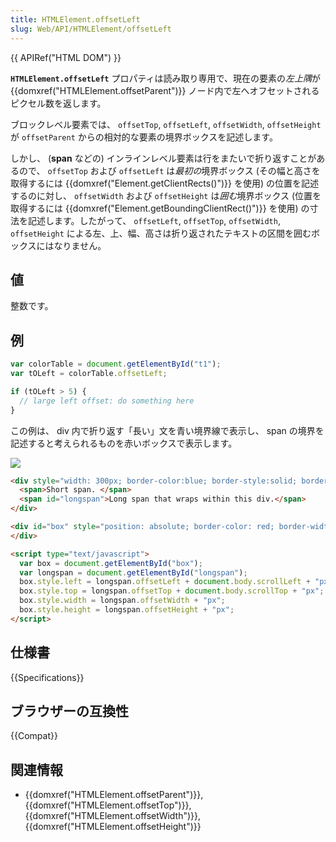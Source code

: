 ```yaml
---
title: HTMLElement.offsetLeft
slug: Web/API/HTMLElement/offsetLeft
---
```


{{ APIRef("HTML DOM") }}

**`HTMLElement.offsetLeft`** プロパティは読み取り専用で、現在の要素の*左上隅*が {{domxref("HTMLElement.offsetParent")}} ノード内で左へオフセットされるピクセル数を返します。

ブロックレベル要素では、 `offsetTop`, `offsetLeft`, `offsetWidth`, `offsetHeight` が `offsetParent` からの相対的な要素の境界ボックスを記述します。

しかし、 (<strong>span</strong> などの) インラインレベル要素は行をまたいで折り返すことがあるので、 `offsetTop` および `offsetLeft` は*最初の*境界ボックス (その幅と高さを取得するには {{domxref("Element.getClientRects()")}} を使用) の位置を記述するのに対し、 `offsetWidth` および `offsetHeight` は*囲む*境界ボックス (位置を取得するには {{domxref("Element.getBoundingClientRect()")}} を使用) の寸法を記述します。したがって、 `offsetLeft`, `offsetTop`, `offsetWidth`, `offsetHeight` による左、上、幅、高さは折り返されたテキストの区間を囲むボックスにはなりません。

## 値

整数です。

## 例

```js
var colorTable = document.getElementById("t1");
var tOLeft = colorTable.offsetLeft;

if (tOLeft > 5) {
  // large left offset: do something here
}
```

この例は、 div 内で折り返す「長い」文を青い境界線で表示し、 span の境界を記述すると考えられるものを赤いボックスで表示します。

![](offsetleft.jpg)

```html
<div style="width: 300px; border-color:blue; border-style:solid; border-width:1;">
  <span>Short span. </span>
  <span id="longspan">Long span that wraps within this div.</span>
</div>

<div id="box" style="position: absolute; border-color: red; border-width: 1; border-style: solid; z-index: 10">
</div>

<script type="text/javascript">
  var box = document.getElementById("box");
  var longspan = document.getElementById("longspan");
  box.style.left = longspan.offsetLeft + document.body.scrollLeft + "px";
  box.style.top = longspan.offsetTop + document.body.scrollTop + "px";
  box.style.width = longspan.offsetWidth + "px";
  box.style.height = longspan.offsetHeight + "px";
</script>
```

## 仕様書

{{Specifications}}

## ブラウザーの互換性

{{Compat}}

## 関連情報

- {{domxref("HTMLElement.offsetParent")}}, {{domxref("HTMLElement.offsetTop")}}, {{domxref("HTMLElement.offsetWidth")}}, {{domxref("HTMLElement.offsetHeight")}}
